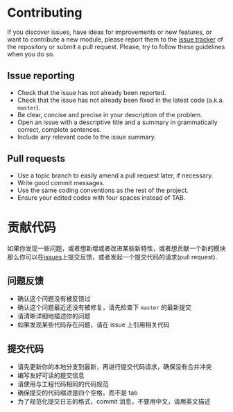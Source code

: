 # Contributing

If you discover issues, have ideas for improvements or new features, or
want to contribute a new module, please report them to the
[issue tracker][1] of the repository or submit a pull request. Please,
try to follow these guidelines when you do so.

## Issue reporting

- Check that the issue has not already been reported.
- Check that the issue has not already been fixed in the latest code (a.k.a. `master`).
- Be clear, concise and precise in your description of the problem.
- Open an issue with a descriptive title and a summary in grammatically correct,
  complete sentences.
- Include any relevant code to the issue summary.

## Pull requests

- Use a topic branch to easily amend a pull request later, if necessary.
- Write good commit messages.
- Use the same coding conventions as the rest of the project.
- Ensure your edited codes with four spaces instead of TAB.

# 贡献代码

如果你发现一些问题，或者想新增或者改进某些新特性，或者想贡献一个新的模块
那么你可以在[issues][1]上提交反馈，或者发起一个提交代码的请求(pull request).

## 问题反馈

- 确认这个问题没有被反馈过
- 确认这个问题最近还没有被修复，请先检查下 `master` 的最新提交
- 请清晰详细地描述你的问题
- 如果发现某些代码存在问题，请在 issue 上引用相关代码

## 提交代码

- 请先更新你的本地分支到最新，再进行提交代码请求，确保没有合并冲突
- 编写友好可读的提交信息
- 请使用与工程代码相同的代码规范
- 确保提交的代码缩进是四个空格，而不是 tab
- 为了规范化提交日志的格式，commit 消息，不要用中文，请用英文描述

[1]: https://github.com/csplink/action_git_mirror/issues
